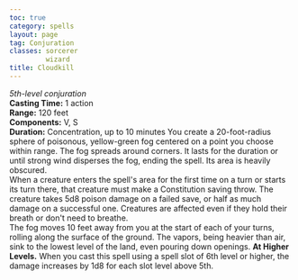 ```yaml
---
toc: true
category: spells
layout: page
tag: Conjuration
classes: sorcerer
         wizard
title: Cloudkill 
---
```

_5th-level conjuration_  
**Casting Time:** 1 action    
**Range:** 120 feet    
**Components:** V, S   
**Duration:** Concentration, up to 10 minutes 
You create a 20-foot-radius sphere of poisonous, yellow-green fog centered on a point you choose within range. The fog spreads around corners. It lasts for the duration or until strong wind disperses the fog, ending the spell. Its area is heavily obscured.    
When a creature enters the spell's area for the first time on a turn or starts its turn there, that creature must make a Constitution saving throw. The creature takes 5d8 poison damage on a failed save, or half as much damage on a successful one. Creatures are affected even if they hold their breath or don't need to breathe.    
The fog moves 10 feet away from you at the start of each of your turns, rolling along the surface of the ground. The vapors, being heavier than air, sink to the lowest level of the land, even pouring down openings. 
**At Higher Levels.** When you cast this spell using a spell slot of 6th level or higher, the damage increases by 1d8 for each slot level above 5th. 